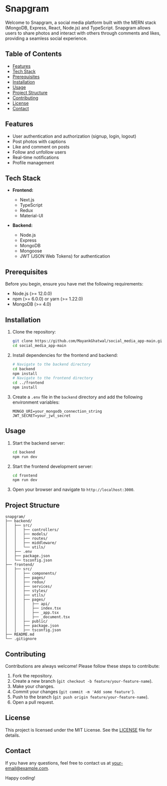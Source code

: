 # Snapgram

Welcome to Snapgram, a social media platform built with the MERN stack (MongoDB, Express, React, Node.js) and TypeScript. Snapgram allows users to share photos and interact with others through comments and likes, providing a seamless social experience.

## Table of Contents
- [Features](#features)
- [Tech Stack](#tech-stack)
- [Prerequisites](#prerequisites)
- [Installation](#installation)
- [Usage](#usage)
- [Project Structure](#project-structure)
- [Contributing](#contributing)
- [License](#license)
- [Contact](#contact)

## Features
- User authentication and authorization (signup, login, logout)
- Post photos with captions
- Like and comment on posts
- Follow and unfollow users
- Real-time notifications
- Profile management

## Tech Stack
- **Frontend:**
  - Next.js
  - TypeScript
  - Redux
  - Material-UI

- **Backend:**
  - Node.js
  - Express
  - MongoDB
  - Mongoose
  - JWT (JSON Web Tokens) for authentication

## Prerequisites
Before you begin, ensure you have met the following requirements:
- Node.js (>= 12.0.0)
- npm (>= 6.0.0) or yarn (>= 1.22.0)
- MongoDB (>= 4.0)

## Installation
1. Clone the repository:
   ```bash
   git clone https://github.com/MayankGhatwal/social_media_app-main.git
   cd social_media_app-main
   ```

2. Install dependencies for the frontend and backend:
   ```bash
   # Navigate to the backend directory
   cd backend
   npm install
   # Navigate to the frontend directory
   cd ../frontend
   npm install
   ```

3. Create a `.env` file in the `backend` directory and add the following environment variables:
   ```env
   MONGO_URI=your_mongodb_connection_string
   JWT_SECRET=your_jwt_secret
   ```

## Usage
1. Start the backend server:
   ```bash
   cd backend
   npm run dev
   ```

2. Start the frontend development server:
   ```bash
   cd frontend
   npm run dev
   ```

3. Open your browser and navigate to `http://localhost:3000`.

## Project Structure
```plaintext
snapgram/
├── backend/
│   ├── src/
│   │   ├── controllers/
│   │   ├── models/
│   │   ├── routes/
│   │   ├── middleware/
│   │   └── utils/
│   ├── .env
│   ├── package.json
│   └── tsconfig.json
├── frontend/
│   ├── src/
│   │   ├── components/
│   │   ├── pages/
│   │   ├── redux/
│   │   ├── services/
│   │   ├── styles/
│   │   ├── utils/
│   │   ├── pages/
│   │   │   ├── api/
│   │   │   ├── index.tsx
│   │   │   ├── _app.tsx
│   │   │   ├── _document.tsx
│   │   ├── public/
│   │   ├── package.json
│   │   ├── tsconfig.json
├── README.md
└── .gitignore
```

## Contributing
Contributions are always welcome! Please follow these steps to contribute:
1. Fork the repository.
2. Create a new branch (`git checkout -b feature/your-feature-name`).
3. Make your changes.
4. Commit your changes (`git commit -m 'Add some feature'`).
5. Push to the branch (`git push origin feature/your-feature-name`).
6. Open a pull request.

## License
This project is licensed under the MIT License. See the [LICENSE](LICENSE) file for details.

## Contact
If you have any questions, feel free to contact us at [your-email@example.com](mailto:your-email@example.com).

Happy coding!
